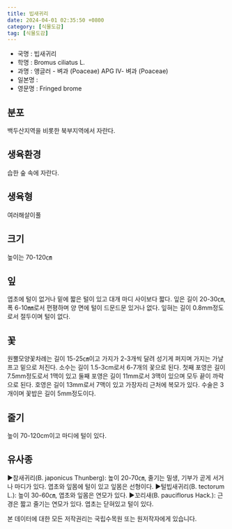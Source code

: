 ```yaml
---
title: 빕새귀리
date: 2024-04-01 02:35:50 +0800
category: [식물도감]
tag: [식물도감]
---
```




- 국명 : 빕새귀리
- 학명 : Bromus ciliatus L.
- 과명 : 앵글러 - 벼과 (Poaceae) APG Ⅳ- 벼과 (Poaceae)
- 일본명 : 
- 영문명 : Fringed brome


## 분포
백두산지역을 비롯한 북부지역에서 자란다.
## 생육환경
습한 숲 속에 자란다.
## 생육형
여러해살이풀
## 크기
높이는 70-120㎝
## 잎
엽초에 털이 없거나 밑에 짧은 털이 있고 대개 마디 사이보다 짧다. 잎은 길이 20-30㎝, 폭 6-10㎜로서 편평하며 양 면에 털이 드문드문 있거나 없다. 잎혀는 길이 0.8mm정도로서 절두이며 털이 없다.
## 꽃
원뿔모양꽃차례는 길이 15-25㎝이고 가지가 2-3개씩 달려 성기게 퍼지며 가지는 가냘프고 밑으로 처진다. 소수는 길이 1.5-3cm로서 6-7개의 꽃으로 된다. 첫째 포영은 길이 7.5mm정도로서 1맥이 있고 둘째 포영은 길이 11mm로서 3맥이 있으며 모두 끝이 까락으로 된다. 호영은 길이 13mm로서 7맥이 있고 가장자리 근처에 복모가 있다. 수술은 3개이며 꽃밥은 길이 5mm정도이다.
## 줄기
높이 70-120cm이고 마디에 털이 있다.
## 유사종
▶참새귀리(B. japonicus Thunberg): 높이 20-70㎝, 줄기는 밀생, 기부가 곧게 서거나 마디가 있다. 엽초와 잎몸에 털이 있고 잎몸은 선형이다. ▶털빕새귀리(B. tectorum L.): 높이 30-60㎝, 엽초와 잎몸은 연모가 있다.▶꼬리새(B. pauciflorus Hack.): 근경은 짧고 줄기는 연모가 있다. 엽초는 닫혀있고 털이 있다.






본 데이터에 대한 모든 저작권리는 국립수목원 또는 원저작자에게 있습니다.
